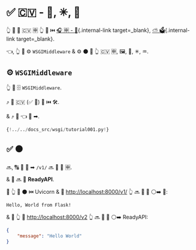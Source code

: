 # ✅ 🇨🇻 - 🏺, ✳, 🎏

👆 💪 🗻 🇨🇻 🈸 👆 👀 ⏮️ [🎧 🈸 - 🗻](sub-applications.md){.internal-link target=\_blank}, [⛅ 🗳](behind-a-proxy.md){.internal-link target=\_blank}.

👈, 👆 💪 ⚙️ `WSGIMiddleware` &amp; ⚙️ ⚫️ 🎁 👆 🇨🇻 🈸, 🖼, 🏺, ✳, ♒️.

## ⚙️ `WSGIMiddleware`

👆 💪 🗄 `WSGIMiddleware`.

⤴️ 🎁 🇨🇻 (✅ 🏺) 📱 ⏮️ 🛠️.

&amp; ⤴️ 🗻 👈 🔽 ➡.

```Python hl_lines="2-3  22"
{!../../docs_src/wsgi/tutorial001.py!}
```

## ✅ ⚫️

🔜, 🔠 📨 🔽 ➡ `/v1/` 🔜 🍵 🏺 🈸.

&amp; 🎂 🔜 🍵 **ReadyAPI**.

🚥 👆 🏃 ⚫️ ⏮️ Uvicorn &amp; 🚶 <a href="http://localhost:8000/v1/" class="external-link" target="_blank">http://localhost:8000/v1/</a> 👆 🔜 👀 📨 ⚪️➡️ 🏺:

```txt
Hello, World from Flask!
```

&amp; 🚥 👆 🚶 <a href="http://localhost:8000/v2" class="external-link" target="_blank">http://localhost:8000/v2</a> 👆 🔜 👀 📨 ⚪️➡️ ReadyAPI:

```JSON
{
    "message": "Hello World"
}
```
